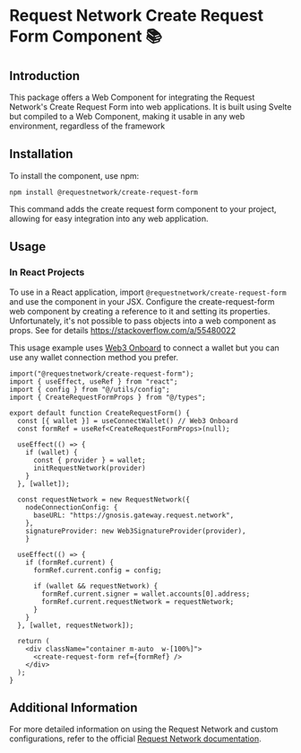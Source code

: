 # Request Network Create Request Form Component 📚

## Introduction

This package offers a Web Component for integrating the Request Network's Create Request Form into web applications. It is built using Svelte but compiled to a Web Component, making it usable in any web environment, regardless of the framework

## Installation

To install the component, use npm:

```console
npm install @requestnetwork/create-request-form
```

This command adds the create request form component to your project, allowing for easy integration into any web application.

## Usage

### In React Projects

To use in a React application, import `@requestnetwork/create-request-form` and
use the component in your JSX. Configure the create-request-form web component
by creating a reference to it and setting its properties. Unfortunately, it's
not possible to pass objects into a web component as props. See for details
https://stackoverflow.com/a/55480022

This usage example uses [Web3 Onboard](https://onboard.blocknative.com/) to
connect a wallet but you can use any wallet connection method you prefer.

```tsx
import("@requestnetwork/create-request-form");
import { useEffect, useRef } from "react";
import { config } from "@/utils/config";
import { CreateRequestFormProps } from "@/types";

export default function CreateRequestForm() {
  const [{ wallet }] = useConnectWallet() // Web3 Onboard
  const formRef = useRef<CreateRequestFormProps>(null);

  useEffect(() => {
    if (wallet) {
      const { provider } = wallet;
      initRequestNetwork(provider)
    }
  }, [wallet]);

  const requestNetwork = new RequestNetwork({
    nodeConnectionConfig: {
      baseURL: "https://gnosis.gateway.request.network",
    },
    signatureProvider: new Web3SignatureProvider(provider),
    }

  useEffect(() => {
    if (formRef.current) {
      formRef.current.config = config;

      if (wallet && requestNetwork) {
        formRef.current.signer = wallet.accounts[0].address;
        formRef.current.requestNetwork = requestNetwork;
      }
    }
  }, [wallet, requestNetwork]);

  return (
    <div className="container m-auto  w-[100%]">
      <create-request-form ref={formRef} />
    </div>
  );
}
```

## Additional Information

For more detailed information on using the Request Network and custom configurations, refer to the official [Request Network documentation](https://docs.request.network/).
